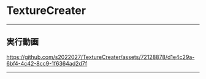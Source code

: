 # TextureCreater
---
## 実行動画
https://github.com/s2022027/TextureCreater/assets/72128878/d1e4c29a-6bf4-4c42-8cc9-1f6364ad2d7f

---

